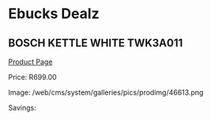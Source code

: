 
# Ebucks Dealz
## BOSCH KETTLE WHITE TWK3A011
[Product Page](https://www.ebucks.com/web/shop/productSelected.do?prodId=1149047921&catId=704985963)

Price: R699.00

Image: /web/cms/system/galleries/pics/prodimg/46613.png

Savings: 


	